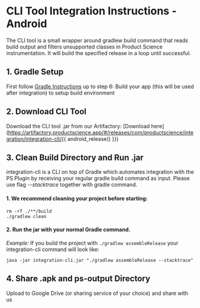 # CLI Tool Integration Instructions - Android
The CLI tool is a small wrapper around gradlew build command that reads build output and filters unsupported classes in Product Science instrumentation. It will build the specified release in a loop until successful.

## 1. Gradle Setup
First follow [Gradle Instructions](gradle.md) up to step 6: Build your app (this will be used after integration) to setup build environment

## 2. Download CLI Tool
Download the CLI tool .jar from our Artifactory: [Download here](https://artifactory.productscience.app/#/releases/com/productscience/integration/integration-cli/{{ android_release() }})

## 3. Clean Build Directory and Run .jar
integration-cli is a CLI on top of Gradle which automates integration with the PS Plugin by receiving your regular gradle build command as input. Please use flag *--stacktrace* together with gradle command.

#### 1. We recommend cleaning your project before starting:
```
rm -rf ./**/build
./gradlew clean
```

#### 2. Run the jar with your normal Gradle command. 

*Example:*
If you build the project with `./gradlew assembleRelease` your integration-cli command will look like:
```
java -jar integration-cli.jar "./gradlew assembleRelease --stacktrace"
```

## 4. Share .apk and ps-output Directory
Upload to Google Drive (or sharing service of your choice) and share with us
